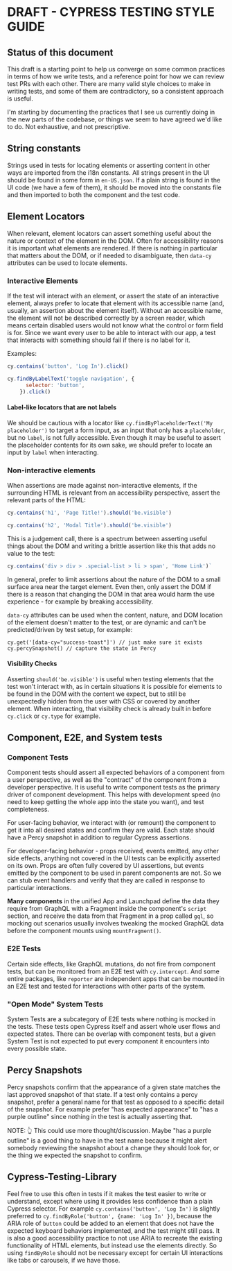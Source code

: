 # DRAFT - CYPRESS TESTING STYLE GUIDE

## Status of this document

This draft is a starting point to help us converge on some common practices in terms of how we write tests, and a reference point for how we can review test PRs with each other. There are many valid style choices to make in writing tests, and some of them are contradictory, so a consistent approach is useful.

I'm starting by documenting the practices that I see us currently doing in the new parts of the codebase, or things we seem to have agreed we'd like to do. Not exhaustive, and not prescriptive.

## String constants
Strings used in tests for locating elements or asserting content in other ways are imported from the i18n constants. All strings present in the UI should be found in some form in `en-US.json`. If a plain string is found in the UI code (we have a few of them), it should be moved into the constants file and then imported to both the component and the test code.

## Element Locators
When relevant, element locators can assert something useful about the nature or context of the element in the DOM. Often for accessibility reasons it is important what elements are rendered. If there is nothing in particular that matters about the DOM, or if needed to disambiguate, then `data-cy` attributes can be used to locate elements.
### Interactive Elements
If the test will interact with an element, or assert the state of an interactive element, always prefer to locate that element with its accessible name (and, usually, an assertion about the element itself). Without an accessible name, the element will not be described correctly by a screen reader, which means certain disabled users would not know what the control or form field is for. Since we want every user to be able to interact with our app, a test that interacts with something should fail if there is no label for it.

Examples:

```js
cy.contains('button', 'Log In').click()
```

```js
cy.findByLabelText('toggle navigation', {
      selector: 'button',
    }).click()
```

#### Label-like locators that are not labels

We should be cautious with a locator like `cy.findByPlaceholderText('My placeholder')` to target a form input, as an input that only has a `placeholder`, but no `label`, is not fully accessible. Even though it may be useful to assert the placeholder contents for its own sake, we should prefer to locate an input by `label` when interacting.

### Non-interactive elements
When assertions are made against non-interactive elements, if the surrounding HTML is relevant from an accessibility perspective, assert the relevant parts of the HTML:

```js
cy.contains('h1', 'Page Title!').should('be.visible')
```
```js
cy.contains('h2', 'Modal Title').should('be.visible')
```

This is a judgement call, there is a spectrum between asserting useful things about the DOM and writing a brittle assertion like this that adds no value to the test:

```js
cy.contains('div > div > .special-list > li > span', 'Home Link')`
```

In general, prefer to limit assertions about the nature of the DOM to a small surface area near the target element. Even then, only assert the DOM if there is a reason that changing the DOM in that area would harm the use experience - for example by breaking accessibility.

`data-cy` attributes can be used when the content, nature, and DOM location of the element doesn't matter to the test, or are dynamic and can't be predicted/driven by test setup, for example:

```
cy.get('[data-cy="success-toast"]') // just make sure it exists
cy.percySnapshot() // capture the state in Percy
```
#### Visibility Checks

Asserting `should('be.visible')` is useful when testing elements that the test won't interact with, as in certain situations it is possible for elements to be found in the DOM with the content we expect, but to still be unexpectedly hidden from the user with CSS or covered by another element. When interacting, that visibility check is already built in before `cy.click` or `cy.type` for example.

## Component, E2E, and System tests

### Component Tests
Component tests should assert all expected behaviors of a component from a user perspective, as well as the "contract" of the component from a developer perspective. It is useful to write component tests as the primary driver of component development. This helps with development speed (no need to keep getting the whole app into the state you want), and test completeness.

For user-facing behavior, we interact with (or remount) the component to get it into all desired states and confirm they are valid. Each state should have a Percy snapshot in addition to regular Cypress assertions.

For developer-facing behavior - props received, events emitted, any other side effects, anything not covered in the UI tests can be explicitly asserted on its own. Props are often fully covered by UI assertions, but events emitted by the component to be used in parent components are not. So we can stub event handlers and verify that they are called in response to particular interactions.

**Many components** in the unified App and Launchpad define the data they require from GraphQL with a Fragment inside the component's `script` section, and receive the data from that Fragment in a prop called `gql`, so mocking out scenarios usually involves tweaking the mocked GraphQL data before the component mounts using `mountFragment()`.

### E2E Tests
Certain side effects, like GraphQL mutations, do not fire from component tests, but can be monitored from an E2E test with `cy.intercept`. And some entire packages, like `reporter` are independent apps that can be mounted in an E2E test and tested for interactions with other parts of the system.

### "Open Mode" System Tests
System Tests are a subcategory of E2E tests where nothing is mocked in the tests. These tests open Cypress itself and assert whole user flows and expected states. There can be overlap with component tests, but a given System Test is not expected to put every component it encounters into every possible state.

## Percy Snapshots
Percy snapshots confirm that the appearance of a given state matches the last approved snapshot of that state. If a test only contains a percy snapshot, prefer a general name for that test as opposed to a specific detail of the snapshot. For example prefer "has expected appearance" to "has a purple outline" since nothing in the test is actually asserting that.

NOTE: 👆 This could use more thought/discussion. Maybe "has a purple outline" is a good thing to have in the test name because it might alert somebody reviewing the snapshot about a change they should look for, or the thing we expected the snapshot to confirm.

## Cypress-Testing-Library
Feel free to use this often in tests if it makes the test easier to write or understand, except where using it provides less confidence than a plain Cypress selector. For example `cy.contains('button', 'Log In')` is slightly preferred to `cy.findByRole('button', {name: 'Log In' })`, because the ARIA role of `button` could be added to an element that does not have the expected keyboard behaviors implemented, and the test might still pass. It is also a good accessibility practice to not use ARIA to recreate the existing functionality of HTML elements, but instead use the elements directly. So using `findByRole` should not be necessary except for certain UI interactions like tabs or carousels, if we have those.
